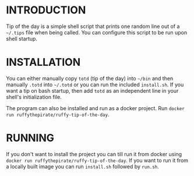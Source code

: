 # INTRODUCTION

Tip of the day is a simple shell script that prints one random line out of a `~/.tips` file when being called. You can configure this script to be run upon shell startup.

# INSTALLATION

You can either manually copy `totd` (tip of the day) into `~/bin` and then manually `.totd` into `~/.totd` or you can run the included `install.sh`. If you want a tip on bash startup, then add `totd` as an independent line in your shell's initialization file.

The program can also be installed and run as a docker project. Run `docker run ruffythepirate/ruffy-tip-of-the-day`.

# RUNNING

If you don't want to install the project you can till run it from docker using `docker run ruffythepirate/ruffy-tip-of-the-day`. If you want to run it from a locally built image you can run `install.sh` followed by `run.sh`.
